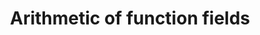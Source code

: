 ---
title: Arithmetic of function fields
description: >
  We study the arithmetic of function fields, which are the function fields of curves over finite fields. This is a very active area of research that has many connections to other fields, such as coding theory, cryptography, and algebraic geometry. We are interested in the study of zeta functions, L-functions, and the distribution of primes in function fields.
--- 
